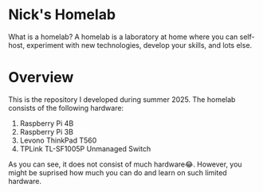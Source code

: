 # Nick's Homelab
What is a homelab?
A homelab is a laboratory at home where you can self-host, experiment with new technologies, develop your skills, and lots else. 

# Overview
This is the repository I developed during summer 2025. The homelab consists of the following hardware:
1. Raspberry Pi 4B
2. Raspberry Pi 3B
3. Levono ThinkPad T560
4. TPLink TL-SF1005P Unmanaged Switch

As you can see, it does not consist of much hardware😂. However, you might be suprised how much you can do and learn on such limited hardware.

